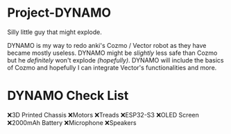 # Project-DYNAMO
Silly little guy that might explode.

DYNAMO is my way to redo anki's Cozmo / Vector robot as they have became mostly useless. DYNAMO might be *slightly* less safe than Cozmo but he *definitely* won't explode *(hopefully)*.
DYNAMO will include the basics of Cozmo and hopefully I can integrate Vector's functionalities and more.

DYNAMO Check List
==========
❌3D Printed Chassis
❌Motors
❌Treads
❌ESP32-S3
❌OLED Screen
❌2000mAh Battery
❌Microphone
❌Speakers
